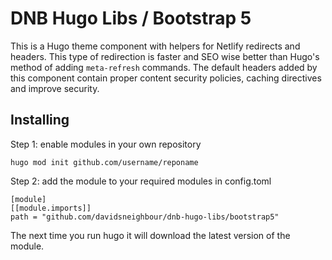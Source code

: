 # DNB Hugo Libs / Bootstrap 5

This is a Hugo theme component with helpers for Netlify redirects and headers. This type of redirection is faster and SEO wise better than Hugo's method of adding `meta-refresh` commands. The default headers added by this component contain proper content security policies, caching directives and improve security. 

## Installing

Step 1: enable modules in your own repository

```shell script
hugo mod init github.com/username/reponame
```

Step 2: add the module to your required modules in config.toml

```
[module]
[[module.imports]]
path = "github.com/davidsneighbour/dnb-hugo-libs/bootstrap5"
```

The next time you run hugo it will download the latest version of the module.
